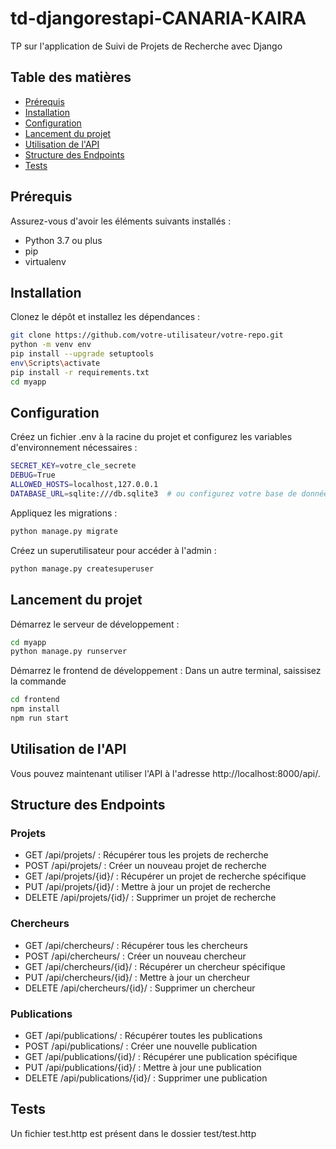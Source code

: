 # td-djangorestapi-CANARIA-KAIRA
TP sur l'application de Suivi de Projets de Recherche avec Django

## Table des matières

- [Prérequis](#prérequis)
- [Installation](#installation)
- [Configuration](#configuration)
- [Lancement du projet](#lancement-du-projet)
- [Utilisation de l'API](#utilisation-de-lapi)
- [Structure des Endpoints](#structure-des-endpoints)
- [Tests](#tests)


## Prérequis

Assurez-vous d'avoir les éléments suivants installés :

- Python 3.7 ou plus
- pip
- virtualenv

## Installation

Clonez le dépôt et installez les dépendances :

```bash
git clone https://github.com/votre-utilisateur/votre-repo.git
python -m venv env
pip install --upgrade setuptools
env\Scripts\activate
pip install -r requirements.txt
cd myapp
```

## Configuration
Créez un fichier .env à la racine du projet et configurez les variables d'environnement nécessaires :

```bash
SECRET_KEY=votre_cle_secrete
DEBUG=True
ALLOWED_HOSTS=localhost,127.0.0.1
DATABASE_URL=sqlite:///db.sqlite3  # ou configurez votre base de données préférée

```

Appliquez les migrations :

```bash
python manage.py migrate

```

Créez un superutilisateur pour accéder à l'admin :

```bash
python manage.py createsuperuser

```

## Lancement du projet
Démarrez le serveur de développement :

```bash
cd myapp
python manage.py runserver
```

Démarrez le frontend de développement :
Dans un autre terminal, saissisez la commande
```bash
cd frontend
npm install
npm run start
```

## Utilisation de l'API
Vous pouvez maintenant utiliser l'API à l'adresse http://localhost:8000/api/.

## Structure des Endpoints

### Projets

- GET /api/projets/ : Récupérer tous les projets de recherche
- POST /api/projets/ : Créer un nouveau projet de recherche
- GET /api/projets/{id}/ : Récupérer un projet de recherche spécifique
- PUT /api/projets/{id}/ : Mettre à jour un projet de recherche
- DELETE /api/projets/{id}/ : Supprimer un projet de recherche

### Chercheurs

- GET /api/chercheurs/ : Récupérer tous les chercheurs
- POST /api/chercheurs/ : Créer un nouveau chercheur
- GET /api/chercheurs/{id}/ : Récupérer un chercheur spécifique
- PUT /api/chercheurs/{id}/ : Mettre à jour un chercheur
- DELETE /api/chercheurs/{id}/ : Supprimer un chercheur

### Publications

- GET /api/publications/ : Récupérer toutes les publications
- POST /api/publications/ : Créer une nouvelle publication
- GET /api/publications/{id}/ : Récupérer une publication spécifique
- PUT /api/publications/{id}/ : Mettre à jour une publication
- DELETE /api/publications/{id}/ : Supprimer une publication

## Tests

Un fichier test.http est présent dans le dossier test/test.http

